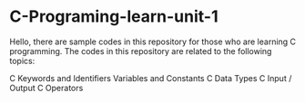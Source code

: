 # C-Programing-learn-unit-1


Hello, there are sample codes in this repository for those who are learning C programming. The codes in this repository are related to the following topics:

C Keywords and Identifiers
Variables and Constants
C Data Types
C Input / Output
C Operators
